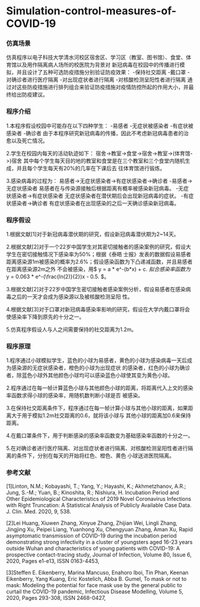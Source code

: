 # Simulation-control-measures-of-COVID-19

### 仿真场景
仿真程序以电子科技大学清水河校区宿舍区、学习区（教室、图书馆）、食堂、体育馆以及用作隔离病人场所的校医院为背景对
新冠病毒在校园中的传播进行模拟，并且设计了五种可选防疫措施分别验证防疫效果：
	-保持社交距离
	-戴口罩
	-对确诊者进行医疗隔离
	-对出现症状者进行隔离
	-对核酸检测呈阳性者进行隔离
通过对这些防疫措施进行排列组合来验证防疫措施对疫情防控所起的作用大小，并最终给出防疫建议。

### 程序介绍
1.本程序假设校园中可能存在以下四种学生：
	-易感者
	-无症状被感染者
	-有症状被感染者
	-确诊者
        由于本程序研究新冠病毒的传播，因此不考虑新冠病毒患者的治愈以及死亡情况。

2.学生在校园内每天的活动轨迹如下：
	宿舍->教室->食堂->宿舍->教室->(体育馆->)宿舍
	其中每个学生每天目的地的教室和食堂是在三个教室和三个食堂内随机生成，并且每个学生每天有20%的几率在下课后去
	往体育馆进行锻炼。

3.感染病毒的过程为：
	易感者->无症状感染者->有症状感染者->确诊者
    	-易感者->无症状感染者
	    易感者在与传染源接触后根据距离有概率被感染新冠病毒。
    	-无症状感染者->有症状感染者
	    无症状感染者在潜伏期后会出现新冠病毒的症状。
    	-有症状感染者->确诊者
	    有症状感染者在出现感染的之后一天确诊感染新冠病毒。

### 程序假设
1.根据文献[1]对于新冠病毒潜伏期的研究，假设新冠病毒潜伏期为2~14天。

2.根据文献[2]对于一个22岁中国学生对其密切接触者的感染案例的研究，假设大学生在密切接触情况下感染率为50%；根据《泰晤
士报》发表的数据假设易感者距离感染源1m被感染的概率为2.6%；假设感染函数为下凸递减函数，并且易感者在距离感染源2m之外
不会被感染，用$ y = a * e^-(b*x) + c. $拟合感染率函数为$ y = 0.063 * e^-(\frac{ln(2)}{2})x - 0.5. $。

3.根据文献[2]对于22岁中国学生密切接触者感染案例分析，假设易感者在感染病毒之后的一天才会成为感染源以及被核酸检测呈阳
性。
 
4.根据文献[3]对于口罩对新冠病毒感染率影响的研究，假设在大学内戴口罩将会使感染率下降到原先的十分之一。

5.仿真程序假设人与人之间需要保持的社交距离为1.2m。

### 程序原理
1.程序通过小球模拟学生，蓝色的小球为易感者，黄色的小球为感染病毒一天后成为感染源的无症状感染者，橙色的小球为出现症状
的感染者，红色的小球为确诊者，除蓝色小球外其他颜色小球均可以感染蓝色小球使其变为黄色小球。
    
2.程序通过在每一帧计算蓝色小球与其他颜色小球的距离，将距离代入上文的感染率函数求得小球的感染率，用随机数判断小球是否
被感染。

3.在保持社交距离条件下，程序通过在每一帧计算小球与其他小球的距离，如果距离大于用于模拟1.2m社交距离的0.6，就将该小球与
其他小球的距离加0.6来保持距离。

4.在戴口罩条件下，用于判断感染的感染率函数变为基础感染率函数的十分之一。

5.在对确诊者进行医疗隔离、对出现症状者进行隔离、对核酸检测呈阳性者进行隔离的条件下，分别在每天的开始将红色、橙色、黄色
小球送进医院隔离。

### 参考文献
[1]Linton, N.M.; Kobayashi, T.; Yang, Y.; Hayashi, K.; Akhmetzhanov, A.R.; Jung, S.-M.; Yuan, B.; Kinoshita, R.; 
Nishiura, H. Incubation Period and Other Epidemiological Characteristics of 2019 Novel Coronavirus Infections 
with Right Truncation: A Statistical Analysis of Publicly Available Case Data. J. Clin. Med. 2020, 9, 538.

[2]Lei Huang, Xiuwen Zhang, Xinyue Zhang, Zhijian Wei, Lingli Zhang, Jingjing Xu, Peipei Liang, Yuanhong Xu, 
Chengyuan Zhang, Aman Xu, Rapid asymptomatic transmission of COVID-19 during the incubation period 
demonstrating strong infectivity in a cluster of youngsters aged 16-23 years outside Wuhan and characteristics 
of young patients with COVID-19: A prospective contact-tracing study, Journal of Infection, Volume 80, Issue 6, 
2020, Pages e1-e13, ISSN 0163-4453,

[3]Steffen E. Eikenberry, Marina Mancuso, Enahoro Iboi, Tin Phan, Keenan Eikenberry, Yang Kuang, Eric Kostelich,
 Abba B. Gumel, To mask or not to mask: Modeling the potential for face mask use by the general public to curtail
 the COVID-19 pandemic, Infectious Disease Modelling, Volume 5, 2020, Pages 293-308, ISSN 2468-0427,
